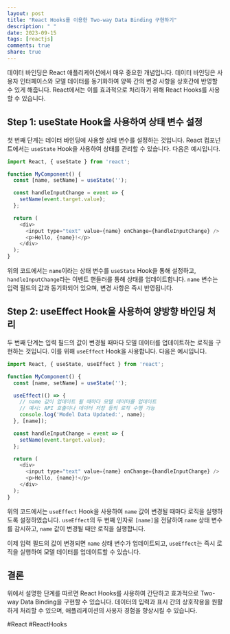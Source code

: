 ```yaml
---
layout: post
title: "React Hooks를 이용한 Two-way Data Binding 구현하기"
description: " "
date: 2023-09-15
tags: [reactjs]
comments: true
share: true
---
```


데이터 바인딩은 React 애플리케이션에서 매우 중요한 개념입니다. 데이터 바인딩은 사용자 인터페이스와 모델 데이터를 동기화하여 양쪽 간의 변경 사항을 상호간에 반영할 수 있게 해줍니다. React에서는 이를 효과적으로 처리하기 위해 React Hooks를 사용할 수 있습니다.

## Step 1: useState Hook을 사용하여 상태 변수 설정

첫 번째 단계는 데이터 바인딩에 사용할 상태 변수를 설정하는 것입니다. React 컴포넌트에서는 `useState` Hook을 사용하여 상태를 관리할 수 있습니다. 다음은 예시입니다.

```javascript
import React, { useState } from 'react';

function MyComponent() {
  const [name, setName] = useState('');

  const handleInputChange = event => {
    setName(event.target.value);
  };

  return (
    <div>
      <input type="text" value={name} onChange={handleInputChange} />
      <p>Hello, {name}!</p>
    </div>
  );
}
```

위의 코드에서는 `name`이라는 상태 변수를 `useState` Hook을 통해 설정하고, `handleInputChange`라는 이벤트 핸들러를 통해 상태를 업데이트합니다. `name` 변수는 입력 필드의 값과 동기화되어 있으며, 변경 사항은 즉시 반영됩니다.

## Step 2: useEffect Hook을 사용하여 양방향 바인딩 처리

두 번째 단계는 입력 필드의 값이 변경될 때마다 모델 데이터를 업데이트하는 로직을 구현하는 것입니다. 이를 위해 `useEffect` Hook을 사용합니다. 다음은 예시입니다.

```javascript
import React, { useState, useEffect } from 'react';

function MyComponent() {
  const [name, setName] = useState('');

  useEffect(() => {
    // name 값이 업데이트 될 때마다 모델 데이터를 업데이트
    // 예시: API 호출이나 데이터 저장 등의 로직 수행 가능
    console.log('Model Data Updated:', name);
  }, [name]);

  const handleInputChange = event => {
    setName(event.target.value);
  };

  return (
    <div>
      <input type="text" value={name} onChange={handleInputChange} />
      <p>Hello, {name}!</p>
    </div>
  );
}
```

위의 코드에서는 `useEffect` Hook을 사용하여 `name` 값이 변경될 때마다 로직을 실행하도록 설정하였습니다. `useEffect`의 두 번째 인자로 `[name]`을 전달하여 `name` 상태 변수를 감시하고, `name` 값이 변경될 때만 로직을 실행합니다.

이제 입력 필드의 값이 변경되면 `name` 상태 변수가 업데이트되고, `useEffect`는 즉시 로직을 실행하여 모델 데이터를 업데이트할 수 있습니다.

## 결론

위에서 설명한 단계를 따르면 React Hooks를 사용하여 간단하고 효과적으로 Two-way Data Binding을 구현할 수 있습니다. 데이터의 입력과 표시 간의 상호작용을 원활하게 처리할 수 있으며, 애플리케이션의 사용자 경험을 향상시킬 수 있습니다.

#React #ReactHooks